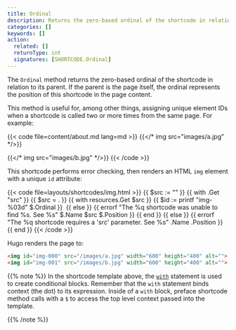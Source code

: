 ```yaml
---
title: Ordinal
description: Returns the zero-based ordinal of the shortcode in relation to its parent.
categories: []
keywords: []
action:
  related: []
  returnType: int
  signatures: [SHORTCODE.Ordinal]
---
```


The `Ordinal` method returns the zero-based ordinal of the shortcode in relation to its parent. If the parent is the page itself, the ordinal represents the position of this shortcode in the page content.

This method is useful for, among other things, assigning unique element IDs when a shortcode is called two or more times from the same page. For example:

{{< code file=content/about.md lang=md >}}
{{</* img src="images/a.jpg" */>}}

{{</* img src="images/b.jpg" */>}}
{{< /code >}}

This shortcode performs error checking, then renders an HTML `img` element with a unique `id` attribute:

{{< code file=layouts/shortcodes/img.html  >}}
{{ $src := "" }}
{{ with .Get "src" }}
  {{ $src = . }}
  {{ with resources.Get $src }}
    {{ $id := printf "img-%03d" $.Ordinal }}
    <img id="{{ $id }}" src="{{ .RelPermalink }}" width="{{ .Width }}" height="{{ .Height }}" alt="">
  {{ else }}
    {{ errorf "The %q shortcode was unable to find %s. See %s" $.Name $src $.Position }}
  {{ end }}
{{ else }}
  {{ errorf "The %q shortcode requires a 'src' parameter. See %s" .Name .Position }}
{{ end }}
{{< /code >}}

Hugo renders the page to:

```html
<img id="img-000" src="/images/a.jpg" width="600" height="400" alt="">
<img id="img-001" src="/images/b.jpg" width="600" height="400" alt="">
```

{{% note %}}
In the shortcode template above, the [`with`] statement is used to create conditional blocks. Remember that the `with` statement binds context (the dot) to its expression. Inside of a `with` block, preface shortcode method calls with a `$` to access the top level context passed into the template.

[`with`]: /functions/go-template/with/
{{% /note %}}
